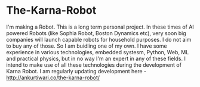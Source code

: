 # The-Karna-Robot
I'm making a Robot. This is a long term personal project. In these times of AI powered Robots (like Sophia Robot, Boston Dynamics etc), very soon big companies will launch capable robots for household purposes. I do not aim to buy any of those. So I am buidling one of my own.
I have some experience in various technologies, embedded systesm, Python, Web, ML and practical physics, but in no way I'm an expert in any of these fields. I intend to make use of all these technologies during the development of Karna Robot.
I am  regularly updating development here - http://ankurtiwari.co/the-karna-robot/
